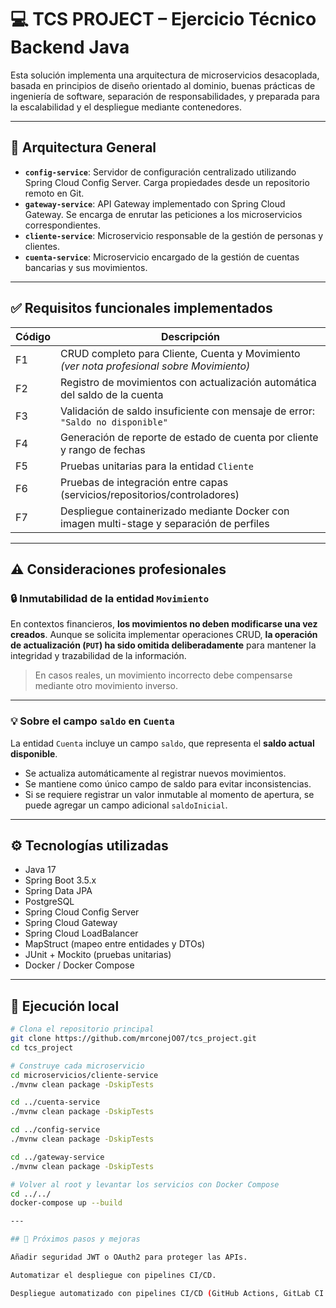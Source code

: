 # 💻 TCS PROJECT – Ejercicio Técnico Backend Java

Esta solución implementa una arquitectura de microservicios desacoplada, basada en principios de diseño orientado al dominio, buenas prácticas de ingeniería de software, separación de responsabilidades, y preparada para la escalabilidad y el despliegue mediante contenedores.

---

## 🧩 Arquitectura General

- **`config-service`**: Servidor de configuración centralizado utilizando Spring Cloud Config Server. Carga propiedades desde un repositorio remoto en Git.
- **`gateway-service`**: API Gateway implementado con Spring Cloud Gateway. Se encarga de enrutar las peticiones a los microservicios correspondientes.
- **`cliente-service`**: Microservicio responsable de la gestión de personas y clientes.
- **`cuenta-service`**: Microservicio encargado de la gestión de cuentas bancarias y sus movimientos.

---

## ✅ Requisitos funcionales implementados

| Código | Descripción |
|--------|-------------|
| F1     | CRUD completo para Cliente, Cuenta y Movimiento *(ver nota profesional sobre Movimiento)* |
| F2     | Registro de movimientos con actualización automática del saldo de la cuenta |
| F3     | Validación de saldo insuficiente con mensaje de error: `"Saldo no disponible"` |
| F4     | Generación de reporte de estado de cuenta por cliente y rango de fechas |
| F5     | Pruebas unitarias para la entidad `Cliente` |
| F6     | Pruebas de integración entre capas (servicios/repositorios/controladores) |
| F7     | Despliegue containerizado mediante Docker con imagen multi-stage y separación de perfiles |

---

## ⚠️ Consideraciones profesionales

### 🔒 Inmutabilidad de la entidad `Movimiento`

En contextos financieros, **los movimientos no deben modificarse una vez creados**. Aunque se solicita implementar operaciones CRUD, **la operación de actualización (`PUT`) ha sido omitida deliberadamente** para mantener la integridad y trazabilidad de la información.

> En casos reales, un movimiento incorrecto debe compensarse mediante otro movimiento inverso.

---

### 💡 Sobre el campo `saldo` en `Cuenta`

La entidad `Cuenta` incluye un campo `saldo`, que representa el **saldo actual disponible**.

- Se actualiza automáticamente al registrar nuevos movimientos.
- Se mantiene como único campo de saldo para evitar inconsistencias.
- Si se requiere registrar un valor inmutable al momento de apertura, se puede agregar un campo adicional `saldoInicial`.

---

## ⚙️ Tecnologías utilizadas

- Java 17
- Spring Boot 3.5.x
- Spring Data JPA
- PostgreSQL
- Spring Cloud Config Server
- Spring Cloud Gateway
- Spring Cloud LoadBalancer
- MapStruct (mapeo entre entidades y DTOs)
- JUnit + Mockito (pruebas unitarias)
- Docker / Docker Compose

---

## 🧪 Ejecución local

```bash
# Clona el repositorio principal
git clone https://github.com/mrconejO07/tcs_project.git
cd tcs_project

# Construye cada microservicio
cd microservicios/cliente-service
./mvnw clean package -DskipTests

cd ../cuenta-service
./mvnw clean package -DskipTests

cd ../config-service
./mvnw clean package -DskipTests

cd ../gateway-service
./mvnw clean package -DskipTests

# Volver al root y levantar los servicios con Docker Compose
cd ../../
docker-compose up --build

---

## 🚀 Próximos pasos y mejoras

Añadir seguridad JWT o OAuth2 para proteger las APIs.

Automatizar el despliegue con pipelines CI/CD.

Despliegue automatizado con pipelines CI/CD (GitHub Actions, GitLab CI o Jenkins).

